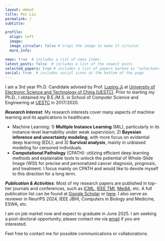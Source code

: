 ```yaml
---
layout: about
title: Pei Liu
permalink: /
subtitle: 

profile:
  align: left
  image: 
  image_circular: false # crops the image to make it circular
  more_info: 

news: true  # includes a list of news items
latest_posts: false  # includes a list of the newest posts
selected_papers: true # includes a list of papers marked as "selected={true}"
social: true  # includes social icons at the bottom of the page
---
```


I am a 3rd year Ph.D. Candidate advised by Prof. [Luping Ji](https://faculty.uestc.edu.cn/jiluping/zh_CN/index.htm) at [University of Electronic Science and Technology of China (UESTC)](https://en.uestc.edu.cn/). Prior to starting my Ph.D., I obtained my B.E./M.S. in School of Computer Science and Engineering at [UESTC](https://en.uestc.edu.cn/) in 2017/2020. 

***Research Interest***: My research interests cover many aspects of machine learning and its applications in healthcare.
- Machine Learning: 1) **Multiple Instance Learning** (MIL), particularly in its instance-level learnability under weak supervision; 2) **Bayesian inference and uncertainty modeling**, with more focus on evidential deep learning (EDL); and 3) **Survival analysis**, mainly in unbiased modeling for censored individuals.
- **Computational Pathology** (CPATH): utilizing efficient deep learning methods and explainable tools to unlock the potiential of Whole-Slide Image (WSI) for precise and personalized cancer diagnosis, prognosis, and treatment. I focus mainly on CPATH and would like to devote myself to this direction for a long term. 

***Publication & Activities***: Most of my research papers are published in top-tier journals and conferences, such as [ICML](https://openreview.net/group?id=ICML.cc), [IEEE TMI](https://ieeexplore.ieee.org/xpl/RecentIssue.jsp?punumber=42), [MedIA](https://www.sciencedirect.com/journal/medical-image-analysis), etc. A full publication list can be found at [Google Scholar](https://scholar.google.com/citations?user=FNghdtEAAAAJ) or [here](https://liupei101.github.io/publications/). I also serve as reviewer in NeurlPS 2024, IEEE JBHI, Computers in Biology and Medicine, ESWA, etc. 

I am on job market now and expect to graduate in June 2025. I am seeking a post-doctoral opportunity, please contact me via [email](mailto:yuukilp@163.com) if you are interested. 

Feel free to contact me for possible communications or collaborations.